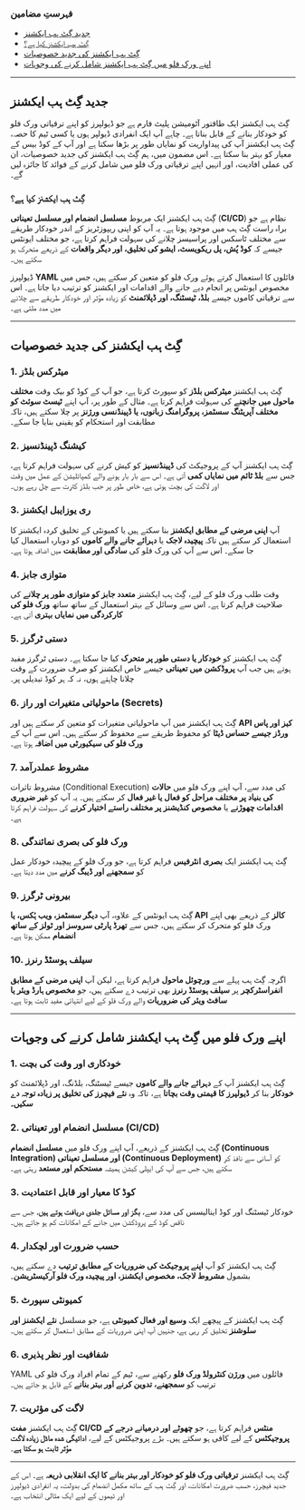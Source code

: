 ### فہرستِ مضامین  

- [جدید گِٹ ہب ایکشنز](#جدید-گِٹ-ہب-ایکشنز)  
- [گِٹ ہب ایکشنز کیا ہے؟](#گِٹ-ہب-ایکشنز-کیا-ہے؟)  
- [گِٹ ہب ایکشنز کی جدید خصوصیات](#گِٹ-ہب-ایکشنز-کی-جدید-خصوصیات)  
- [اپنے ورک فلو میں گِٹ ہب ایکشنز شامل کرنے کی وجوہات](#اپنے-ورک-فلو-میں-گِٹ-ہب-ایکشنز-شامل-کرنے-کی-وجوہات)  

---

## جدید گِٹ ہب ایکشنز  

گِٹ ہب ایکشنز ایک طاقتور آٹومیشن پلیٹ فارم ہے جو ڈیولپرز کو اپنے ترقیاتی ورک فلو کو خودکار بنانے کے قابل بناتا ہے۔ چاہے آپ ایک انفرادی ڈیولپر ہوں یا کسی ٹیم کا حصہ، گِٹ ہب ایکشنز آپ کی پیداواریت کو نمایاں طور پر بڑھا سکتا ہے اور آپ کے کوڈ بیس کے معیار کو بہتر بنا سکتا ہے۔ اس مضمون میں، ہم گِٹ ہب ایکشنز کی جدید خصوصیات، ان کی عملی افادیت، اور انہیں اپنے ترقیاتی ورک فلو میں شامل کرنے کے فوائد کا جائزہ لیں گے۔  

### گِٹ ہب ایکشنز کیا ہے؟  

گِٹ ہب ایکشنز ایک مربوط **مسلسل انضمام اور مسلسل تعیناتی** (**CI/CD**) نظام ہے جو براہ راست گِٹ ہب میں موجود ہوتا ہے۔ یہ آپ کو اپنی ریپوزٹریز کے اندر خودکار طریقے سے مختلف ٹاسکس اور پراسیسز چلانے کی سہولت فراہم کرتا ہے، جو مختلف ایونٹس جیسے کہ **کوڈ پُش، پل ریکویسٹ، ایشو کی تخلیق، اور دیگر واقعات** کے ذریعے متحرک ہو سکتے ہیں۔  

ڈیولپرز **YAML** فائلوں کا استعمال کرتے ہوئے ورک فلو کو متعین کر سکتے ہیں، جس میں مخصوص ایونٹس پر انجام دیے جانے والے اقدامات اور ایکشنز کو ترتیب دیا جاتا ہے۔ اس سے ترقیاتی کاموں جیسے **بلڈ، ٹیسٹنگ، اور ڈپلائمنٹ** کو زیادہ مؤثر اور خودکار طریقے سے چلانے میں مدد ملتی ہے۔  

---

## گِٹ ہب ایکشنز کی جدید خصوصیات  

### 1. **میٹرکس بلڈز**  
گِٹ ہب ایکشنز **میٹرکس بلڈز** کو سپورٹ کرتا ہے، جو آپ کے کوڈ کو بیک وقت **مختلف ماحول میں جانچنے** کی سہولت فراہم کرتا ہے۔ مثال کے طور پر، آپ اپنے **ٹیسٹ سوئٹ کو مختلف آپریٹنگ سسٹمز، پروگرامنگ زبانوں، یا ڈپینڈنسی ورژنز** پر چلا سکتے ہیں، تاکہ مطابقت اور استحکام کو یقینی بنایا جا سکے۔  

### 2. **کیشنگ ڈپینڈنسیز**  
گِٹ ہب ایکشنز آپ کے پروجیکٹ کی **ڈپینڈنسیز** کو کیش کرنے کی سہولت فراہم کرتا ہے، جس سے **بلڈ ٹائم میں نمایاں کمی** آتی ہے۔ اس سے بار بار ہونے والے کمپائلیشن کے عمل میں وقت اور لاگت کی بچت ہوتی ہے، خاص طور پر جب بلڈز کثرت سے چل رہے ہوں۔  

### 3. **ری یوزایبل ایکشنز**  
آپ **اپنی مرضی کے مطابق ایکشنز** بنا سکتے ہیں یا کمیونٹی کے تخلیق کردہ ایکشنز کا استعمال کر سکتے ہیں تاکہ **پیچیدہ لاجک** یا **دہرائے جانے والے کاموں** کو دوبارہ استعمال کیا جا سکے۔ اس سے آپ کی ورک فلو کی **سادگی اور مطابقت** میں اضافہ ہوتا ہے۔  

### 4. **متوازی جابز**  
وقت طلب ورک فلو کے لیے، گِٹ ہب ایکشنز **متعدد جابز کو متوازی طور پر چلانے** کی صلاحیت فراہم کرتا ہے۔ اس سے وسائل کے بہتر استعمال کے ساتھ ساتھ **ورک فلو کی کارکردگی میں نمایاں بہتری** آتی ہے۔  

### 5. **دستی ٹرگرز**  
گِٹ ہب ایکشنز کو **خودکار یا دستی طور پر متحرک** کیا جا سکتا ہے۔ دستی ٹرگرز مفید ہوتے ہیں جب آپ **پروڈکشن میں تعیناتی** جیسے خاص ایکشنز کو صرف ضرورت کے وقت چلانا چاہتے ہوں، نہ کہ ہر کوڈ تبدیلی پر۔  

### 6. **ماحولیاتی متغیرات اور راز (Secrets)**  
گِٹ ہب ایکشنز میں آپ ماحولیاتی متغیرات کو متعین کر سکتے ہیں اور **API کیز اور پاس ورڈز جیسے حساس ڈیٹا** کو محفوظ طریقے سے محفوظ کر سکتے ہیں۔ اس سے آپ کے **ورک فلو کی سیکیورٹی میں اضافہ** ہوتا ہے۔  

### 7. **مشروط عملدرآمد**  
مشروط تاثرات (Conditional Execution) کی مدد سے، آپ اپنے ورک فلو میں **حالات کی بنیاد پر مختلف مراحل کو فعال یا غیر فعال** کر سکتے ہیں۔ یہ آپ کو **غیر ضروری اقدامات چھوڑنے** یا **مخصوص کنڈیشنز پر مختلف راستے اختیار کرنے** کی سہولت فراہم کرتا ہے۔  

### 8. **ورک فلو کی بصری نمائندگی**  
گِٹ ہب ایکشنز ایک **بصری انٹرفیس** فراہم کرتا ہے، جو ورک فلو کے پیچیدہ خودکار عمل کو **سمجھنے اور ڈیبگ کرنے** میں مدد دیتا ہے۔  

### 9. **بیرونی ٹرگرز**  
گِٹ ہب ایونٹس کے علاوہ، آپ **دیگر سسٹمز، ویب ہُکس، یا API کالز** کے ذریعے بھی اپنے ورک فلو کو متحرک کر سکتے ہیں، جس سے **تھرڈ پارٹی سروسز اور ٹولز کے ساتھ انضمام** ممکن ہوتا ہے۔  

### 10. **سیلف ہوسٹڈ رنرز**  
اگرچہ گِٹ ہب پہلے سے **ورچوئل ماحول** فراہم کرتا ہے، لیکن آپ **اپنی مرضی کے مطابق انفراسٹرکچر** پر **سیلف ہوسٹڈ رنرز** بھی ترتیب دے سکتے ہیں، جو **مخصوص ہارڈ ویئر یا سافٹ ویئر کی ضروریات** والے ورک فلو کے لیے انتہائی مفید ثابت ہوتا ہے۔  

---

## اپنے ورک فلو میں گِٹ ہب ایکشنز شامل کرنے کی وجوہات  

### 1. **خودکاری اور وقت کی بچت**  
گِٹ ہب ایکشنز آپ کے **دہرائے جانے والے کاموں** جیسے ٹیسٹنگ، بلڈنگ، اور ڈپلائمنٹ کو **خودکار** بنا کر **ڈیولپرز کا قیمتی وقت بچاتا** ہے، تاکہ وہ **نئے فیچرز کی تخلیق پر زیادہ توجہ دے سکیں۔**  

### 2. **مسلسل انضمام اور تعیناتی (CI/CD)**  
گِٹ ہب ایکشنز کے ذریعے، آپ اپنے ورک فلو میں **مسلسل انضمام (Continuous Integration) اور مسلسل تعیناتی (Continuous Deployment)** کو آسانی سے نافذ کر سکتے ہیں، جس سے آپ کی ایپلی کیشن ہمیشہ **مستحکم اور مستعد** رہتی ہے۔  

### 3. **کوڈ کا معیار اور قابل اعتمادیت**  
خودکار ٹیسٹنگ اور کوڈ اینالیسس کی مدد سے، **بگز اور مسائل جلدی دریافت ہوتے ہیں**، جس سے ناقص کوڈ کے پروڈکشن میں جانے کے امکانات کم ہو جاتے ہیں۔  

### 4. **حسب ضرورت اور لچکدار**  
گِٹ ہب ایکشنز کو آپ **اپنے پروجیکٹ کی ضروریات کے مطابق ترتیب** دے سکتے ہیں، بشمول **مشروط لاجک، مخصوص ایکشنز، اور پیچیدہ ورک فلو آرکیسٹریشن**۔  

### 5. **کمیونٹی سپورٹ**  
گِٹ ہب ایکشنز کے پیچھے ایک **وسیع اور فعال کمیونٹی** ہے، جو مسلسل **نئے ایکشنز اور سلوشنز** تخلیق کر رہی ہے، جنہیں آپ اپنی ضروریات کے مطابق استعمال کر سکتے ہیں۔  

### 6. **شفافیت اور نظر پذیری**  
YAML فائلوں میں **ورژن کنٹرولڈ ورک فلو** رکھنے سے، ٹیم کے تمام افراد ورک فلو کی ترتیب کو **سمجھنے، تدوین کرنے اور بہتر بنانے** کے قابل ہو جاتے ہیں۔  

### 7. **لاگت کی مؤثریت**  
گِٹ ہب ایکشنز **مفت CI/CD منٹس** فراہم کرتا ہے، جو **چھوٹے اور درمیانے درجے کے پروجیکٹس** کے لیے کافی ہو سکتے ہیں۔ بڑے پروجیکٹس کے لیے، **ادائیگی شدہ ماڈل زیادہ لاگت مؤثر ثابت ہو سکتا ہے**۔  

---

گِٹ ہب ایکشنز **ترقیاتی ورک فلو کو خودکار اور بہتر بنانے کا ایک انقلابی ذریعہ** ہے۔ اس کے جدید فیچرز، حسب ضرورت امکانات، اور گِٹ ہب کے ساتھ مکمل انضمام کی بدولت، یہ انفرادی ڈیولپرز اور ٹیموں کے لیے ایک مثالی انتخاب ہے۔
